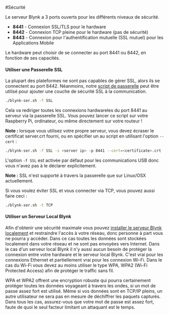 #Sécurité

Le serveur Blynk a 3 ports ouverts pour les différents niveaux de sécurité.

* **8441** - Connexion SSL/TLS pour le hardware
* **8442** - Connexion TCP pleine pour le hardware (pas de sécurité)
* **8443** - Connexion pour l'authentification mutuelle (SSL mutuel) pour les Applications Mobile

Le hardware peut choisir de se connecter au port 8441 ou 8442, en fonction de ses capacités.

#### Utiliser une Passerelle SSL

La plupart des plateformes ne sont pas capables de gérer SSL, alors ils se connectent au port 8442.
Néanmoins, notre [script de passerelle](https://github.com/blynkkk/blynk-library/blob/master/scripts/blynk-ser.sh) peut être utilisé pour ajouter une couche de sécurité SSL à la communication.

```bash
./blynk-ser.sh -f SSL
```
Cela va rediriger toutes les connexions hardwareles du port 8441 au serveur via la passerelle SSL.
Vous pouvez lancer ce script sur votre Raspberry Pi, ordinateur, ou même directement sur votre routeur !

**Note :** lorsque vous utilisez votre propre serveur, vous devez écraser le certificat server.crt fourni, ou en spécifier un au script en utilisant l'option ```--cert``` :
```bash
./blynk-ser.sh -f SSL -s <server ip> -p 8441 --cert=<certificate>.crt
```

L'option ```-f SSL``` est activée par défaut pour les communications USB donc vous n'avez pas à le déclarer explicitement.

**Note :** SSL n'est supporté à travers la passerelle que sur Linux/OSX actuellement.

Si vous voulez éviter SSL et vous connecter via TCP, vous pouvez aussi faire ceci :

```bash
./blynk-ser.sh -t TCP
```

#### Utiliser un Serveur Local Blynk

Afin d'obtenir une sécurité maximale vous pouvez [installer le serveur Blynk localement](http://docs.blynk.cc/#blynk-server) et restraindre l'accès à votre réseau, donc personne à part vous ne pourra y accéder. Dans ce cas toutes les données sont stockées localement dans votre réseau et ne sont pas envoyées vers Internet.
Dans le cas d'un serveur local Blynk il n'y aussi aucun besoin de protéger la connexion entre votre hardware et le serveur local Blynk.
C'est vrai pour les connexions Ethernet et partiellement vrai pour les connexion Wi-Fi. Dans le cas du Wi-Fi vous devez au moins utiliser le type WPA, WPA2 (Wi-Fi Protected Access) afin de protéger le traffic sans fil.

WPA et WPA2 offrent une encryption robuste qui pourra certainement protéger toutes les données voyageant à travers les ondes, si un mot de passe assez fort est utilisé. Même si vos données sont en TCP/IP pleins, un autre utilisateur ne sera pas en mesure de déchiffrer les paquets capturés.
Dans tous les cas, assurez-vous que votre mot de passe est assez fort, faute de quoi le seul facteur limitant un attaquant est le temps.
